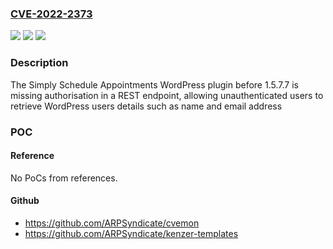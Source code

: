 ### [CVE-2022-2373](https://cve.mitre.org/cgi-bin/cvename.cgi?name=CVE-2022-2373)
![](https://img.shields.io/static/v1?label=Product&message=Simply%20Schedule%20Appointments%20%E2%80%93%20WordPress%20Booking%20Plugin&color=blue)
![](https://img.shields.io/static/v1?label=Version&message=1.5.7.7%3C%201.5.7.7%20&color=brighgreen)
![](https://img.shields.io/static/v1?label=Vulnerability&message=CWE-862%20Missing%20Authorization&color=brighgreen)

### Description

The Simply Schedule Appointments WordPress plugin before 1.5.7.7 is missing authorisation in a REST endpoint, allowing unauthenticated users to retrieve WordPress users details such as name and email address

### POC

#### Reference
No PoCs from references.

#### Github
- https://github.com/ARPSyndicate/cvemon
- https://github.com/ARPSyndicate/kenzer-templates

